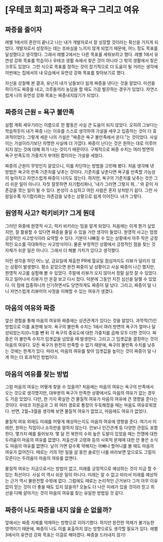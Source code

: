 # [우테코 회고] 짜증과 욕구 그리고 여유

## 짜증을 줄이자
레벨 1에서의 혼란이 끝나고 나는 내가 개발자로서 잘 성장할 것이라는 확신을 가지게 되었다. 
개발자로서 성장하는 데는 조바심을 느끼지 않게 되었기 때문에, 어느 정도 목표를 달성했다고 생각했다. 
그래서 레벨 2에서는 다른 목표를 세워보려고 했다. 레벨 1에서 유연성 강화 목표를 학습이나 우테코 생활 속에서 찾은 것이 아니라 그 밖의 생활에서 찾은 크루도 있었다. 
그런 식으로 목표를 정하는 것이 장기적으로 더 도움이 될 거라는 생각에 이번에는 집에서의 내 모습에서 유연성 강화 목표를 찾아보기로 했다.

자신을 성찰해 본 결과, 유난히 내가 남들보다 쉽게 짜증을 낸다는 것을 알았다. 미션을 하다가도 짜증을 내고, 크루들끼리 농담을 할 때도 가끔 발끈하는 경우가 있었다. 
자연스럽게 나의 유연성 강화 목표는 짜증내지않기가 되었다.

## 짜증의 근원 = 욕구 불만족
실험 계획 세우기라는 이름으로 한 활동은 사실 큰 도움이 되지 않았다. 오히려 그보다는 학습하듯이 내가 짜증 나는 이유를 스스로 생각하여 가설을 세우고 입증하는 것이 더 효과적이었다. 
그렇게 세운 나의 가설은 "짜증은 욕구 불만족에서 온다."는 것이었다. 사실 이는 가설이라기보단 자명한 사실에 더 가깝다. 
짜증이 난다는 것은 원하는 대로 이루어지지 않는 것에 대해 화가 나는 것이기 때문이다. 구체적으로 짜증 수치는 여러 방면의 욕구 만족도의 가중치가 부여된 합이라는 가설을 세웠다.

짜증의 근원이 무엇인지 알았으니, 이를 차단하는 방법을 고민해 봤다. 처음 생각해 낸 방법은 욕구의 만족 기준치를 낮추는 것이다. 기준치를 낮춘다면 욕구를 만족할 가능성이 높아지고 자연스럽게 짜증이 나지도 않는다. 
하지만, 욕구의 기준치를 낮추는 것은 그리 쉬운 일이 아니다. 자칫 잘못하면 자기합리화나, '내가 그러면 그렇지 뭐…' 와 같이 자존감을 깎는 일이 될 수 있다. 
본성이 소심하고 여린 사람은 혼자 상처받기 쉽다. 그런 사람일수록 자기합리화는 자존감을 낮추는 상황으로 쉽게 이어진다. 내가 그렇다.

## 원영적 사고? 럭키비키? 그게 뭔데
그러던 와중에 원영적 사고, 럭키 비키라는 밈을 알게 되었다. 처음에는 이게 뭔가 싶었지만, 잘 활용할 수 있다면 짜증을 줄일 수 있을 거란 생각이 들었다. 
원영적 사고는 엄청 긍정적인 사고방식이라 요약할 수 있다. 기분이 나빠질 수 있는 상황에서 아주 작은 긍정적인 요소를 극대화하는 사고방식이다. 
물론 부정적인 상황에서 긍정적인 점을 찾는 것 자체가 쉬운 일은 아니다. 그래서 더 해볼 가치가 있다고 생각했다.

이런 생각을 하던 어느 날, 금요일에 제출한 PR에 월요일 점심까지도 리뷰가 달리지 않는 상황이 발생했다. 평소 같았으면 완전 짜증이 날 상황이고 사실 짜증이 나긴 했지만, 원영적 사고를 실험해 볼 수 있었다. 
주말에 리뷰가 오지 않아서 정말 실컷 잘 수 있었다. 자고 일어나서 리뷰가 안 온걸 보고 다시 잤다. 덕분에 그동안 지친 심신을 달랠 수 있었다. 이 점에 집중하니까 신기하면서도 당연하게도 짜증이 덜 났다. 
그리고, 짜증이 덜 나니 자연스럽게 리뷰어의 사정을 이해할 수 있는 여유가 생겼다.

## 마음의 여유와 짜증
앞선 경험을 통해 마음의 여유와 짜증에는 상관관계가 있다는 것을 알았다. 과학적(?)인 방법으로 이를 표현해 보자. 
욕구의 불만족 수치는 1에서 여러 방면의 욕구가 얼마나 달성되었는지(0~1)를 뺀 뒤 각 욕구의 중요도에 대한 가중치를 곱해 모두 더한 것이다. 
짜증은 이 불만족 수치가 임곗값을 넘었을 때 발생한다. 그리고 그 임곗값을 결정하는 것이 마음의 여유다.
모든 욕구가 완전히 만족할 수 없기 때문에, 욕구의 불만족 수치를 낮추는 것에는 한계가 있다. 따라서, 마음의 여유를 찾아 임곗값을 높이는 것이 짜증이 덜 나게 하는 더 효과적인 방법이다.

## 마음의 여유를 찾는 방법
그럼 마음의 여유는 어떻게 찾을 수 있을까? 처음에는 마음의 여유는 욕구의 만족에서 오는 것으로 생각했지만, 대부분의 욕구가 만족한 상황에서도 마음의 여유가 없는 경우도 가끔 있었다. 
다만, 한 가지 확실한 건 물질적 여유가 마음의 여유에 큰 영향을 준다는 것이다. 우테코 지원금과 그 외 여러 경로로 통장이 두둑해졌을 때는 마음도 여유로워졌다. 
반면, 2월~3월을 생각해 보면 물질적 여유가 없었고, 마음에도 여유가 없었다. 

물질적 여유 외에도 미래를 어떻게 예상하는지도 마음의 여유에 영향을 준다. 여기서 미래란, 원하는 직업이나 소득만을 말하지 않는다. 안보나 인간관계 등 다양한 관점도 포함한다. 
몇가지 예를 들어보자. 몇 달 전 북한의 수위 높은 도발이 있었을 때는 전쟁에 대한 두려움이 마음의 여유를 없앴다. 저출산과 고령화 등의 사회적 문제에 대한 안 좋은 소식도 마음의 여유를 없앤다. 
날이 가면 갈수록 약해지는 아빠나 할머니를 볼 때도 마음의 여유가 없어진다. 때로는 거의 1만 일을 살 동안 솔로인 나를 바라보면 앞으로도 그럴지 모른다는 두려움이 마음의 여유를 없앤다.

물질적 여유는 지금으로서는 방법이 없고, 미래를 긍정적으로 예상하는 것이 지금 할 수 있는 최선이다. 사실 이 역시 쉬운 일이 아니다. 미래는 알 수 없고 따라서 미래를 예상하는 근거 역시 불완전할 수밖에 없다. 
그럼에도 때로는 논리적인 근거보다 그저 아무 이유 없이 믿는 것이 더 좋을 때도 있지 않을까? 오늘도 더 나은 미래가 있을 것이라 믿고 최선을 다해 살아가는 것이 마음의 여유를 찾는 유일한 방법일 것 같다.

## 짜증이 나도 짜증을 내지 않을 순 없을까?

앞에서는 짜증 자체를 억제하는 방향으로 이야기했다. 하지만 완전한 억제가 불가능한 영역이기 때문에, 짜증이 나도 이를 표출하지 않는 방향으로도 생각할 필요가 있다.
레벨 3에서의 유연성 강화 목표는 이걸로 해야겠다. 짜증을 드러내지 않기!


